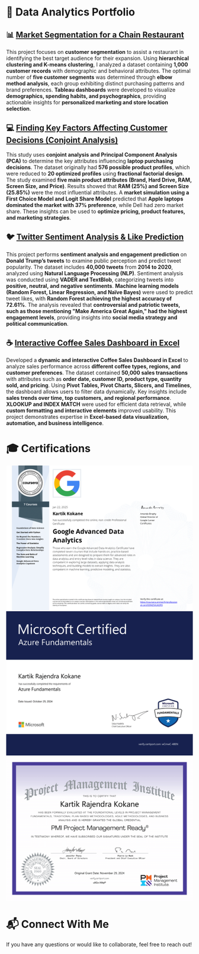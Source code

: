 # 🚀 Data Analytics Portfolio

## 📊 [Market Segmentation for a Chain Restaurant](https://github.com/kartik981/Market-Segmentation-Project)
This project focuses on **customer segmentation** to assist a restaurant in identifying the best target audience for their expansion. Using **hierarchical clustering and K-means clustering**, I analyzed a dataset containing **1,000 customer records** with demographic and behavioral attributes. The optimal number of **five customer segments** was determined through **elbow method analysis**, each group exhibiting distinct purchasing patterns and brand preferences. **Tableau dashboards** were developed to visualize **demographics, spending habits, and psychographics**, providing actionable insights for **personalized marketing and store location selection**.

## 💻 [Finding Key Factors Affecting Customer Decisions (Conjoint Analysis)](https://github.com/kartik981/Conjoint-Analysis-to-predict-CustomerDecisions)
This study uses **conjoint analysis and Principal Component Analysis (PCA)** to determine the key attributes influencing **laptop purchasing decisions**. The dataset originally had **576 possible product profiles**, which were reduced to **20 optimized profiles** using **fractional factorial design**. The study examined **five main product attributes (Brand, Hard Drive, RAM, Screen Size, and Price)**. Results showed that **RAM (25%) and Screen Size (25.85%)** were the most influential attributes. A **market simulation using a First Choice Model and Logit Share Model** predicted that **Apple laptops dominated the market with 37% preference**, while Dell had zero market share. These insights can be used to **optimize pricing, product features, and marketing strategies**.

## 🐦 [Twitter Sentiment Analysis & Like Prediction](https://github.com/kartik981/Twitter-Text-Mining-for-Sentiment-Analysis-)
This project performs **sentiment analysis and engagement prediction** on **Donald Trump’s tweets** to examine public perception and predict tweet popularity. The dataset includes **40,000 tweets** from **2014 to 2020**, analyzed using **Natural Language Processing (NLP)**. Sentiment analysis was conducted using **VADER and TextBlob**, categorizing tweets into **positive, neutral, and negative sentiments**. **Machine learning models (Random Forest, Linear Regression, and Naïve Bayes)** were used to predict tweet likes, with **Random Forest achieving the highest accuracy of 72.61%**. The analysis revealed that **controversial and patriotic tweets, such as those mentioning "Make America Great Again," had the highest engagement levels**, providing insights into **social media strategy and political communication**.

## ☕ [Interactive Coffee Sales Dashboard in Excel](https://github.com/kartik981/Coffee-Sales-Excel-Dashboard)
Developed a **dynamic and interactive Coffee Sales Dashboard in Excel** to analyze sales performance across **different coffee types, regions, and customer preferences**. The dataset contained **50,000 sales transactions** with attributes such as **order date, customer ID, product type, quantity sold, and pricing**. Using **Pivot Tables, Pivot Charts, Slicers, and Timelines**, the dashboard allows users to filter data dynamically. Key insights include **sales trends over time, top customers, and regional performance**. **XLOOKUP and INDEX MATCH** were used for efficient data retrieval, while **custom formatting and interactive elements** improved usability. This project demonstrates expertise in **Excel-based data visualization, automation, and business intelligence**.

# 🎓 Certifications
<img src="Coursera OONZ5XLKI2PO-1.png?raw=true"/>
<img src="Azure Fundamentals-1.png?raw=true"/> <img src="PMI Project Management Ready-1.png?raw=true"/>

# 📬 Connect With Me
If you have any questions or would like to collaborate, feel free to reach out!
